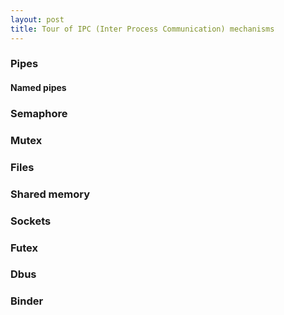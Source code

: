 ```yaml
---
layout: post
title: Tour of IPC (Inter Process Communication) mechanisms
---
```


### Pipes

#### Named pipes

### Semaphore

### Mutex

### Files

### Shared memory

### Sockets

### Futex

### Dbus

### Binder